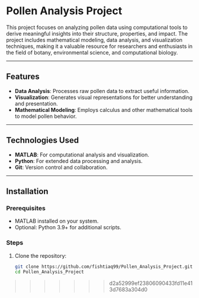 # Pollen Analysis Project  

This project focuses on analyzing pollen data using computational tools to derive meaningful insights into their structure, properties, and impact. The project includes mathematical modeling, data analysis, and visualization techniques, making it a valuable resource for researchers and enthusiasts in the field of botany, environmental science, and computational biology.  

---

## Features  
- **Data Analysis**: Processes raw pollen data to extract useful information.  
- **Visualization**: Generates visual representations for better understanding and presentation.  
- **Mathematical Modeling**: Employs calculus and other mathematical tools to model pollen behavior.  

---

## Technologies Used  
- **MATLAB**: For computational analysis and visualization.  
- **Python**: For extended data processing and analysis.  
- **Git**: Version control and collaboration.  

---

## Installation  

### Prerequisites  
- MATLAB installed on your system.  
- Optional: Python 3.9+ for additional scripts.  

### Steps  
1. Clone the repository:  
   ```bash
   git clone https://github.com/fishtiaq99/Pollen_Analysis_Project.git
   cd Pollen_Analysis_Project
>>>>>>> d2a52999ef23806090433fd11e413d7683a304d0
